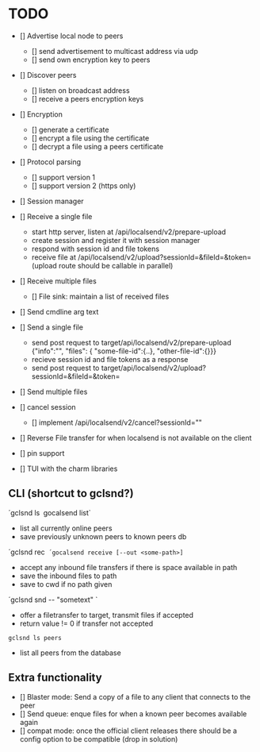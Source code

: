 # TODO

- [] Advertise local node to peers
     - [] send advertisement to multicast address via udp
     - [] send own encryption key to peers
- [] Discover peers
     - [] listen on broadcast address
     - [] receive a peers encryption keys

- [] Encryption
	- [] generate a certificate
	- [] encrypt a file using the certificate
    - [] decrypt a file using a peers certificate

- [] Protocol parsing
    - [] support version 1
    - [] support version 2 (https only)

- [] Session manager

- [] Receive a single file
    - start http server, listen at /api/localsend/v2/prepare-upload
    - create session and register it with session manager
    - respond with session id and file tokens
    - receive file at /api/localsend/v2/upload?sessionId=<id>&fileId=<fileid>&token=<fileToken>
        (upload route should be callable in parallel)
- [] Receive multiple files
	- [] File sink: maintain a list of received files
- [] Send cmdline arg text
- [] Send a single file
    - send post request to target/api/localsend/v2/prepare-upload
        {"info":"<local node info>", "files": { "some-file-id":{..}, "other-file-id":{}}}
    - recieve session id and file tokens as a response
    - send post request to target/api/localsend/v2/upload?sessionId=<id>&fileId=<fileid>&token=<fileToken>
- [] Send multiple files

- [] cancel session
    - [] implement /api/localsend/v2/cancel?sessionId="<sessionId>"

- [] Reverse File transfer for when localsend is not available on the client
- [] pin support
- [] TUI with the charm libraries


## CLI (shortcut to gclsnd?)
´gclsnd ls`
`gocalsend list`
- list all currently online peers
- save previously unknown peers to known peers db

´gclsnd rec`
´gocalsend receive [--out <some-path>]`
- accept any inbound file transfers if there is space available in path
- save the inbound files to path
- save to cwd if no path given

´gclsnd snd <target> -- "sometext" <file1> <file2>`
- offer a filetransfer to target, transmit files if accepted
- return value != 0 if transfer not accepted

`gclsnd ls peers`
- list all peers from the database


## Extra functionality
- [] Blaster mode: Send a copy of a file to any client that connects to the peer
- [] Send queue: enque files for when a known peer becomes available again
- [] compat mode: once the official client releases there should be a config option to be compatible (drop in solution)
